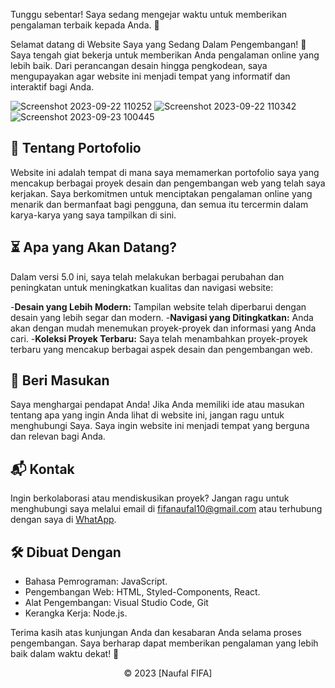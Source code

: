 Tunggu sebentar! Saya sedang mengejar waktu untuk memberikan pengalaman terbaik kepada Anda. 🚀

Selamat datang di Website Saya yang Sedang Dalam Pengembangan! 🌟
Saya tengah giat bekerja untuk memberikan Anda pengalaman online yang lebih baik. Dari perancangan desain hingga pengkodean, saya mengupayakan agar website ini menjadi tempat yang informatif dan interaktif bagi Anda.

![Screenshot 2023-09-22 110252](https://github.com/fifovalle/WEBSITE-PORTOFOLIO-PRIBADI-VERSI-5.0/assets/90078068/e7da2abe-59e2-4b3a-9672-2c54c5d44d37)
![Screenshot 2023-09-22 110342](https://github.com/fifovalle/WEBSITE-PORTOFOLIO-PRIBADI-VERSI-5.0/assets/90078068/090c86f3-7f58-43a1-bcf8-66bfb79fd39b)
![Screenshot 2023-09-23 100445](https://github.com/fifovalle/WEBSITE-PORTOFOLIO-PRIBADI-VERSI-5.0/assets/90078068/25d63ca5-f43a-46cc-bd4f-359f21410292)

## 🤔 Tentang Portofolio

Website ini adalah tempat di mana saya memamerkan portofolio saya yang mencakup berbagai proyek desain dan pengembangan web yang telah saya kerjakan. Saya berkomitmen untuk menciptakan pengalaman online yang menarik dan bermanfaat bagi pengguna, dan semua itu tercermin dalam karya-karya yang saya tampilkan di sini.

## ⏳ Apa yang Akan Datang?

Dalam versi 5.0 ini, saya telah melakukan berbagai perubahan dan peningkatan untuk meningkatkan kualitas dan navigasi website:

-**Desain yang Lebih Modern:** Tampilan website telah diperbarui dengan desain yang lebih segar dan modern. -**Navigasi yang Ditingkatkan:** Anda akan dengan mudah menemukan proyek-proyek dan informasi yang Anda cari. -**Koleksi Proyek Terbaru:** Saya telah menambahkan proyek-proyek terbaru yang mencakup berbagai aspek desain dan pengembangan web.

## 💬 Beri Masukan

Saya menghargai pendapat Anda! Jika Anda memiliki ide atau masukan tentang apa yang ingin Anda lihat di website ini, jangan ragu untuk menghubungi Saya. Saya ingin website ini menjadi tempat yang berguna dan relevan bagi Anda.

## 📬 Kontak

Ingin berkolaborasi atau mendiskusikan proyek? Jangan ragu untuk menghubungi saya melalui email di [fifanaufal10@gmail.com](mailto:fifanaufal10@gmail.com) atau terhubung dengan saya di [WhatApp](https://wa.me/+6281223652490).

## 🛠️ Dibuat Dengan

- Bahasa Pemrograman: JavaScript.
- Pengembangan Web: HTML, Styled-Components, React.
- Alat Pengembangan: Visual Studio Code, Git
- Kerangka Kerja: Node.js.

Terima kasih atas kunjungan Anda dan kesabaran Anda selama proses pengembangan. Saya berharap dapat memberikan pengalaman yang lebih baik dalam waktu dekat! 🙌

<div align="center">
  &copy; 2023 [Naufal FIFA]
</div>
